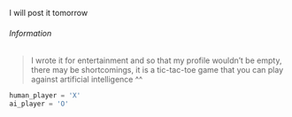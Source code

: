 I will post it tomorrow

###### Information
> I wrote it for entertainment and so that my profile wouldn’t be empty, there may be shortcomings, it is a tic-tac-toe game that you can play against artificial intelligence ^^

```python
human_player = 'X'
ai_player = 'O'
```
